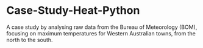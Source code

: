 # Case-Study-Heat-Python
A case study by analysing raw data from the Bureau of Meteorology (BOM), focusing on maximum temperatures for Western Australian towns, from the north to the south.
